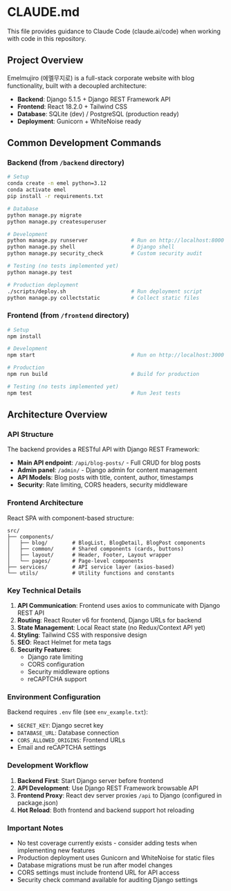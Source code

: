 # CLAUDE.md

This file provides guidance to Claude Code (claude.ai/code) when working with code in this repository.

## Project Overview

Emelmujiro (에멜무지로) is a full-stack corporate website with blog functionality, built with a decoupled architecture:

- **Backend**: Django 5.1.5 + Django REST Framework API
- **Frontend**: React 18.2.0 + Tailwind CSS
- **Database**: SQLite (dev) / PostgreSQL (production ready)
- **Deployment**: Gunicorn + WhiteNoise ready

## Common Development Commands

### Backend (from `/backend` directory)

```bash
# Setup
conda create -n emel python=3.12
conda activate emel
pip install -r requirements.txt

# Database
python manage.py migrate
python manage.py createsuperuser

# Development
python manage.py runserver              # Run on http://localhost:8000
python manage.py shell                  # Django shell
python manage.py security_check         # Custom security audit

# Testing (no tests implemented yet)
python manage.py test

# Production deployment
./scripts/deploy.sh                     # Run deployment script
python manage.py collectstatic          # Collect static files
```

### Frontend (from `/frontend` directory)

```bash
# Setup
npm install

# Development
npm start                               # Run on http://localhost:3000

# Production
npm run build                           # Build for production

# Testing (no tests implemented yet)
npm test                                # Run Jest tests
```

## Architecture Overview

### API Structure

The backend provides a RESTful API with Django REST Framework:

- **Main API endpoint**: `/api/blog-posts/` - Full CRUD for blog posts
- **Admin panel**: `/admin/` - Django admin for content management
- **API Models**: Blog posts with title, content, author, timestamps
- **Security**: Rate limiting, CORS headers, security middleware

### Frontend Architecture

React SPA with component-based structure:

```
src/
├── components/
│   ├── blog/        # BlogList, BlogDetail, BlogPost components
│   ├── common/      # Shared components (cards, buttons)
│   ├── layout/      # Header, Footer, Layout wrapper
│   └── pages/       # Page-level components
├── services/        # API service layer (axios-based)
└── utils/           # Utility functions and constants
```

### Key Technical Details

1. **API Communication**: Frontend uses axios to communicate with Django REST API
2. **Routing**: React Router v6 for frontend, Django URLs for backend
3. **State Management**: Local React state (no Redux/Context API yet)
4. **Styling**: Tailwind CSS with responsive design
5. **SEO**: React Helmet for meta tags
6. **Security Features**:
   - Django rate limiting
   - CORS configuration
   - Security middleware options
   - reCAPTCHA support

### Environment Configuration

Backend requires `.env` file (see `env_example.txt`):

- `SECRET_KEY`: Django secret key
- `DATABASE_URL`: Database connection
- `CORS_ALLOWED_ORIGINS`: Frontend URLs
- Email and reCAPTCHA settings

### Development Workflow

1. **Backend First**: Start Django server before frontend
2. **API Development**: Use Django REST Framework browsable API
3. **Frontend Proxy**: React dev server proxies `/api` to Django (configured in package.json)
4. **Hot Reload**: Both frontend and backend support hot reloading

### Important Notes

- No test coverage currently exists - consider adding tests when implementing new features
- Production deployment uses Gunicorn and WhiteNoise for static files
- Database migrations must be run after model changes
- CORS settings must include frontend URL for API access
- Security check command available for auditing Django settings
